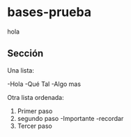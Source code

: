 # bases-prueba
hola

## Sección
Una lista:

-Hola
-Qué Tal
-Algo mas

Otra lista ordenada:
1. Primer paso
2. segundo paso
    -Importante
    -recordar
3. Tercer paso
